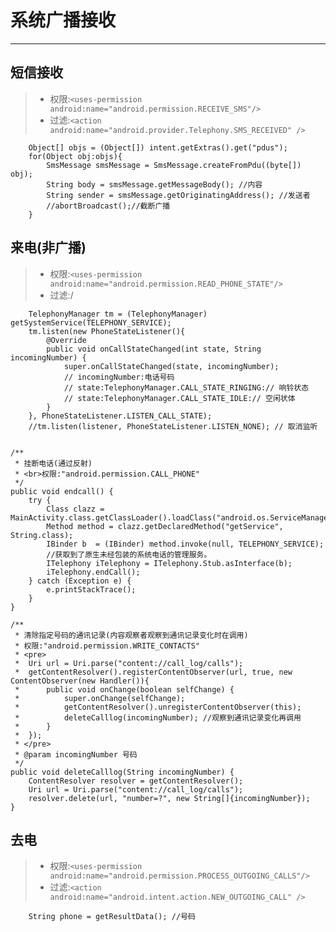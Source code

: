 # 系统广播接收
---
## 短信接收
> - 权限:`<uses-permission android:name="android.permission.RECEIVE_SMS"/>`
> - 过滤:`<action android:name="android.provider.Telephony.SMS_RECEIVED" />`
>
		Object[] objs = (Object[]) intent.getExtras().get("pdus");
		for(Object obj:objs){
			SmsMessage smsMessage = SmsMessage.createFromPdu((byte[]) obj);
			String body = smsMessage.getMessageBody(); //内容
			String sender = smsMessage.getOriginatingAddress(); //发送者
			//abortBroadcast();//截断广播
		}

## 来电(非广播)
> - 权限:`<uses-permission android:name="android.permission.READ_PHONE_STATE"/>`
> - 过滤:/
> 
 		TelephonyManager tm = (TelephonyManager) getSystemService(TELEPHONY_SERVICE);
		tm.listen(new PhoneStateListener(){
			@Override
			public void onCallStateChanged(int state, String incomingNumber) {
				super.onCallStateChanged(state, incomingNumber);
				// incomingNumber:电话号码
				// state:TelephonyManager.CALL_STATE_RINGING:// 响铃状态
				// state:TelephonyManager.CALL_STATE_IDLE:// 空闲状体
			}
		}, PhoneStateListener.LISTEN_CALL_STATE);
		//tm.listen(listener, PhoneStateListener.LISTEN_NONE); // 取消监听


	/**
	 * 挂断电话(通过反射)
	 * <br>权限:"android.permission.CALL_PHONE"
	 */
	public void endcall() {
		try {
			Class clazz = 	MainActivity.class.getClassLoader().loadClass("android.os.ServiceManager");
			Method method = clazz.getDeclaredMethod("getService", String.class);
			IBinder b  = (IBinder) method.invoke(null, TELEPHONY_SERVICE); 
			//获取到了原生未经包装的系统电话的管理服务。
			ITelephony iTelephony = ITelephony.Stub.asInterface(b);
			iTelephony.endCall();
		} catch (Exception e) {
			e.printStackTrace();
		}
	}

>
	/**
	 * 清除指定号码的通讯记录(内容观察者观察到通讯记录变化时在调用)
	 * 权限:"android.permission.WRITE_CONTACTS"
	 * <pre> 
	 * 	Uri url = Uri.parse("content://call_log/calls");
	 *	getContentResolver().registerContentObserver(url, true, new ContentObserver(new Handler()){
	 *		public void onChange(boolean selfChange) {
	 *			super.onChange(selfChange);
	 *			getContentResolver().unregisterContentObserver(this);
	 *			deleteCalllog(incomingNumber); //观察到通讯记录变化再调用
	 *		}
	 *	});
	 * </pre> 
	 * @param incomingNumber 号码
	 */
	public void deleteCalllog(String incomingNumber) {
		ContentResolver resolver = getContentResolver();
		Uri url = Uri.parse("content://call_log/calls");
		resolver.delete(url, "number=?", new String[]{incomingNumber});
	}


## 去电
> - 权限:`<uses-permission android:name="android.permission.PROCESS_OUTGOING_CALLS"/>`
> - 过滤:`<action android:name="android.intent.action.NEW_OUTGOING_CALL" />`
>
		String phone = getResultData(); //号码